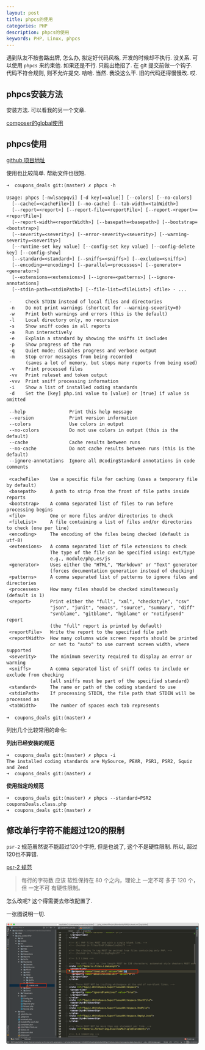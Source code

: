 ```yaml
---
layout: post
title: phpcs的使用
categories: PHP
description: phpcs的使用
keywords: PHP, Linux, phpcs
---
```


遇到队友不按套路出牌, 怎么办, 拟定好代码风格, 开发的时候却不执行. 没关系. 可以使用 `phpcs` 来约束他.
如果还是不行. 只能出绝招了. 在 git 提交前做一个钩子. 代码不符合规则, 则不允许提交. 哈哈. 当然. 我没这么干.
旧的代码还得慢慢改. 哎.

## phpcs安装方法

安装方法. 可以看我的另一个文章.

[composer的global使用](http://www.qiuyuhome.com/2018/01/21/composer%E7%9A%84global%E4%BD%BF%E7%94%A8/)

## phpcs使用

[github 项目地址](https://github.com/squizlabs/PHP_CodeSniffer)

使用也比较简单. 帮助文件也很短.

```
➜  coupons_deals git:(master) ✗ phpcs -h

Usage: phpcs [-nwlsaepqvi] [-d key[=value]] [--colors] [--no-colors]
  [--cache[=<cacheFile>]] [--no-cache] [--tab-width=<tabWidth>]
  [--report=<report>] [--report-file=<reportFile>] [--report-<report>=<reportFile>]
  [--report-width=<reportWidth>] [--basepath=<basepath>] [--bootstrap=<bootstrap>]
  [--severity=<severity>] [--error-severity=<severity>] [--warning-severity=<severity>]
  [--runtime-set key value] [--config-set key value] [--config-delete key] [--config-show]
  [--standard=<standard>] [--sniffs=<sniffs>] [--exclude=<sniffs>]
  [--encoding=<encoding>] [--parallel=<processes>] [--generator=<generator>]
  [--extensions=<extensions>] [--ignore=<patterns>] [--ignore-annotations]
  [--stdin-path=<stdinPath>] [--file-list=<fileList>] <file> - ...

 -     Check STDIN instead of local files and directories
 -n    Do not print warnings (shortcut for --warning-severity=0)
 -w    Print both warnings and errors (this is the default)
 -l    Local directory only, no recursion
 -s    Show sniff codes in all reports
 -a    Run interactively
 -e    Explain a standard by showing the sniffs it includes
 -p    Show progress of the run
 -q    Quiet mode; disables progress and verbose output
 -m    Stop error messages from being recorded
       (saves a lot of memory, but stops many reports from being used)
 -v    Print processed files
 -vv   Print ruleset and token output
 -vvv  Print sniff processing information
 -i    Show a list of installed coding standards
 -d    Set the [key] php.ini value to [value] or [true] if value is omitted

 --help                Print this help message
 --version             Print version information
 --colors              Use colors in output
 --no-colors           Do not use colors in output (this is the default)
 --cache               Cache results between runs
 --no-cache            Do not cache results between runs (this is the default)
 --ignore-annotations  Ignore all @codingStandard annotations in code comments

 <cacheFile>    Use a specific file for caching (uses a temporary file by default)
 <basepath>     A path to strip from the front of file paths inside reports
 <bootstrap>    A comma separated list of files to run before processing begins
 <file>         One or more files and/or directories to check
 <fileList>     A file containing a list of files and/or directories to check (one per line)
 <encoding>     The encoding of the files being checked (default is utf-8)
 <extensions>   A comma separated list of file extensions to check
                The type of the file can be specified using: ext/type
                e.g., module/php,es/js
 <generator>    Uses either the "HTML", "Markdown" or "Text" generator
                (forces documentation generation instead of checking)
 <patterns>     A comma separated list of patterns to ignore files and directories
 <processes>    How many files should be checked simultaneously (default is 1)
 <report>       Print either the "full", "xml", "checkstyle", "csv"
                "json", "junit", "emacs", "source", "summary", "diff"
                "svnblame", "gitblame", "hgblame" or "notifysend" report
                (the "full" report is printed by default)
 <reportFile>   Write the report to the specified file path
 <reportWidth>  How many columns wide screen reports should be printed
                or set to "auto" to use current screen width, where supported
 <severity>     The minimum severity required to display an error or warning
 <sniffs>       A comma separated list of sniff codes to include or exclude from checking
                (all sniffs must be part of the specified standard)
 <standard>     The name or path of the coding standard to use
 <stdinPath>    If processing STDIN, the file path that STDIN will be processed as
 <tabWidth>     The number of spaces each tab represents

➜  coupons_deals git:(master) ✗

```

列出几个比较常用的命令:

**列出已经安装的规范**

```
➜  coupons_deals git:(master) ✗ phpcs -i
The installed coding standards are MySource, PEAR, PSR1, PSR2, Squiz and Zend
➜  coupons_deals git:(master) ✗
```

**使用指定的规范**

```
➜  coupons_deals git:(master) ✗ phpcs --standard=PSR2 couponsDeals.class.php
➜  coupons_deals git:(master) ✗
```

## 修改单行字符不能超过120的限制

`psr-2` 规范虽然说不能超过120个字符, 但是也说了, 这个不是硬性限制. 所以, 超过120也不算错.

[psr-2 规范](https://laravel-china.org/topics/2079/psr-specification-psr-2-coding-style-specification)

> 每行的字符数 应该 软性保持在 80 个之内，理论上 一定不可 多于 120 个，但 一定不可 有硬性限制。

怎么改呢? 这个得需要去修改配置了.

一张图说明一切.

![phpcs_set_2](/images/posts/phpcs_set_2.png)